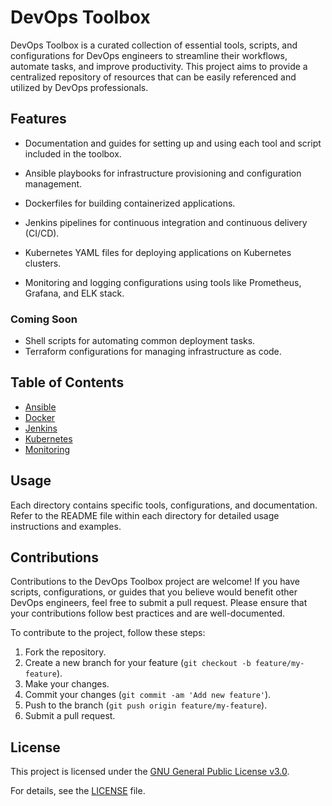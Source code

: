 # DevOps Toolbox

DevOps Toolbox is a curated collection of essential tools, scripts, and configurations for DevOps engineers to streamline their workflows, automate tasks, and improve productivity. This project aims to provide a centralized repository of resources that can be easily referenced and utilized by DevOps professionals.

## Features
- Documentation and guides for setting up and using each tool and script included in the toolbox.

- Ansible playbooks for infrastructure provisioning and configuration management.
- Dockerfiles for building containerized applications.
- Jenkins pipelines for continuous integration and continuous delivery (CI/CD).
- Kubernetes YAML files for deploying applications on Kubernetes clusters.
- Monitoring and logging configurations using tools like Prometheus, Grafana, and ELK stack.

### Coming Soon
- Shell scripts for automating common deployment tasks.
- Terraform configurations for managing infrastructure as code.

## Table of Contents

- [Ansible](./ansible/README.md)
- [Docker](./docker/README.md)
- [Jenkins](./jenkins/README.md)
- [Kubernetes](./kubernetes/README.md)
- [Monitoring](./monitoring/README.md)
<!-- - [Scripts](./scripts/README.md)
- [Terraform](./terraform/README.md) -->

## Usage

Each directory contains specific tools, configurations, and documentation. Refer to the README file within each directory for detailed usage instructions and examples.

## Contributions

Contributions to the DevOps Toolbox project are welcome! If you have scripts, configurations, or guides that you believe would benefit other DevOps engineers, feel free to submit a pull request. Please ensure that your contributions follow best practices and are well-documented.

To contribute to the project, follow these steps:

1. Fork the repository.
2. Create a new branch for your feature (`git checkout -b feature/my-feature`).
3. Make your changes.
4. Commit your changes (`git commit -am 'Add new feature'`).
5. Push to the branch (`git push origin feature/my-feature`).
6. Submit a pull request.

## License

This project is licensed under the [GNU General Public License v3.0](./LICENSE).

For details, see the [LICENSE](./LICENSE) file.